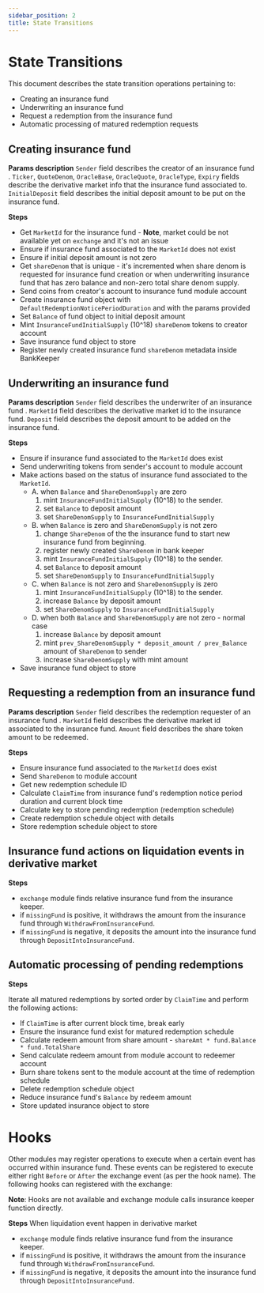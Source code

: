 ```yaml
---
sidebar_position: 2
title: State Transitions
---
```


# State Transitions

This document describes the state transition operations pertaining to:

- Creating an insurance fund
- Underwriting an insurance fund
- Request a redemption from the insurance fund
- Automatic processing of matured redemption requests

## Creating insurance fund

**Params description**
`Sender` field describes the creator of an insurance fund .
`Ticker`, `QuoteDenom`, `OracleBase`, `OracleQuote`, `OracleType`, `Expiry` fields describe the derivative market info
that the insurance fund associated to.
`InitialDeposit` field describes the initial deposit amount to be put on the insurance fund.

**Steps**

- Get `MarketId` for the insurance fund - **Note**, market could be not available yet on `exchange` and it's not an
  issue
- Ensure if insurance fund associated to the `MarketId` does not exist
- Ensure if initial deposit amount is not zero
- Get `shareDenom` that is unique - it's incremented when share denom is requested for insurance fund creation or when
  underwriting insurance fund that has zero balance and non-zero total share denom supply.
- Send coins from creator's account to insurance fund module account
- Create insurance fund object with `DefaultRedemptionNoticePeriodDuration` and with the params provided
- Set `Balance` of fund object to initial deposit amount
- Mint `InsuranceFundInitialSupply` (10^18) `shareDenom` tokens to creator account
- Save insurance fund object to store
- Register newly created insurance fund `shareDenom` metadata inside BankKeeper

## Underwriting an insurance fund

**Params description**
`Sender` field describes the underwriter of an insurance fund .
`MarketId` field describes the derivative market id to the insurance fund.
`Deposit` field describes the deposit amount to be added on the insurance fund.

**Steps**

- Ensure if insurance fund associated to the `MarketId` does exist
- Send underwriting tokens from sender's account to module account
- Make actions based on the status of insurance fund associated to the `MarketId`.
    * A. when `Balance` and `ShareDenomSupply` are zero
        1. mint `InsuranceFundInitialSupply` (10^18) to the sender.
        2. set `Balance` to deposit amount
        3. set `ShareDenomSupply` to `InsuranceFundInitialSupply`
    * B. when `Balance` is zero and `ShareDenomSupply` is not zero
        1. change `ShareDenom` of the the insurance fund to start new insurance fund from beginning.
        2. register newly created `ShareDenom` in bank keeper
        3. mint `InsuranceFundInitialSupply` (10^18) to the sender.
        4. set `Balance` to deposit amount
        5. set `ShareDenomSupply` to `InsuranceFundInitialSupply`
    * C. when `Balance` is not zero and `ShareDenomSupply` is zero
        1. mint `InsuranceFundInitialSupply` (10^18) to the sender.
        2. increase `Balance` by deposit amount
        3. set `ShareDenomSupply` to `InsuranceFundInitialSupply`
    * D. when both `Balance` and `ShareDenomSupply` are not zero - normal case
        1. increase `Balance` by deposit amount
        2. mint `prev_ShareDenomSupply * deposit_amount / prev_Balance` amount of `ShareDenom` to sender
        3. increase `ShareDenomSupply` with mint amount
- Save insurance fund object to store

## Requesting a redemption from an insurance fund

**Params description**
`Sender` field describes the redemption requester of an insurance fund .
`MarketId` field describes the derivative market id associated to the insurance fund.
`Amount` field describes the share token amount to be redeemed.

**Steps**

- Ensure insurance fund associated to the `MarketId` does exist
- Send `ShareDenom` to module account
- Get new redemption schedule ID
- Calculate `ClaimTime` from insurance fund's redemption notice period duration and current block time
- Calculate key to store pending redemption (redemption schedule)
- Create redemption schedule object with details
- Store redemption schedule object to store

## Insurance fund actions on liquidation events in derivative market

**Steps**

- `exchange` module finds relative insurance fund from the insurance keeper.
- if `missingFund` is positive, it withdraws the amount from the insurance fund through `WithdrawFromInsuranceFund`.
- if `missingFund` is negative, it deposits the amount into the insurance fund through `DepositIntoInsuranceFund`.

## Automatic processing of pending redemptions

**Steps**

Iterate all matured redemptions by sorted order by `ClaimTime` and perform the following actions:

- If `ClaimTime` is after current block time, break early
- Ensure the insurance fund exist for matured redemption schedule
- Calculate redeem amount from share amount - `shareAmt * fund.Balance * fund.TotalShare`
- Send calculate redeem amount from module account to redeemer account
- Burn share tokens sent to the module account at the time of redemption schedule
- Delete redemption schedule object
- Reduce insurance fund's `Balance` by redeem amount
- Store updated insurance object to store

# Hooks

Other modules may register operations to execute when a certain event has occurred within insurance fund. These events
can be registered to execute either right `Before` or `After` the exchange event (as per the hook name). The following
hooks can registered with the exchange:

**Note**: Hooks are not available and exchange module calls insurance keeper function directly.

**Steps**
When liquidation event happen in derivative market

- `exchange` module finds relative insurance fund from the insurance keeper.
- if `missingFund` is positive, it withdraws the amount from the insurance fund through `WithdrawFromInsuranceFund`.
- if `missingFund` is negative, it deposits the amount into the insurance fund through `DepositIntoInsuranceFund`.

